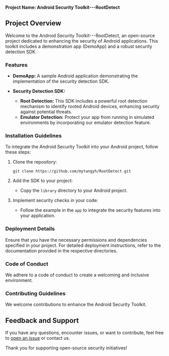 **Project Name: Android Security Toolkit---RootDetect**

## Project Overview

Welcome to the Android Security Toolkit---RootDetect, an open-source project dedicated to enhancing the security of Android applications. This toolkit includes a demonstration app (DemoApp) and a robust security detection SDK.

### Features

- **DemoApp:** A sample Android application demonstrating the implementation of the security detection SDK.

- **Security Detection SDK:**
  - **Root Detection:** This SDK includes a powerful root detection mechanism to identify rooted Android devices, enhancing security against potential threats.
  - **Emulator Detection:** Protect your app from running in simulated environments by incorporating our emulator detection feature.

### Installation Guidelines

To integrate the Android Security Toolkit into your Android project, follow these steps:

1. Clone the repository:
   ```
   git clone https://github.com/mytangyh/RootDetect.git
   ```

2. Add the SDK to your project:
   - Copy the `library` directory to your Android project.

3. Implement security checks in your code:
   - Follow the example in the `app` to integrate the security features into your application.

### Deployment Details

Ensure that you have the necessary permissions and dependencies specified in your project. For detailed deployment instructions, refer to the documentation provided in the respective directories.

### Code of Conduct

We adhere to a code of conduct to create a welcoming and inclusive environment. 

### Contributing Guidelines

We welcome contributions to enhance the Android Security Toolkit. 

## Feedback and Support

If you have any questions, encounter issues, or want to contribute, feel free to [open an issue](https://github.com/your-username/AndroidSecurityToolkit/issues) or contact us.

Thank you for supporting open-source security initiatives!
